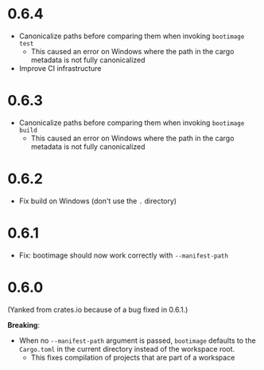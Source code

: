 # 0.6.4

- Canonicalize paths before comparing them when invoking `bootimage test`
  - This caused an error on Windows where the path in the cargo metadata is not fully canonicalized
- Improve CI infrastructure

# 0.6.3

- Canonicalize paths before comparing them when invoking `bootimage build`
  - This caused an error on Windows where the path in the cargo metadata is not fully canonicalized

# 0.6.2

- Fix build on Windows (don't use the `.` directory)

# 0.6.1

- Fix: bootimage should now work correctly with `--manifest-path`

# 0.6.0

(Yanked from crates.io because of a bug fixed in 0.6.1.)

**Breaking**:

- When no `--manifest-path` argument is passed, `bootimage` defaults to the `Cargo.toml` in the current directory instead of the workspace root.
  - This fixes compilation of projects that are part of a workspace
